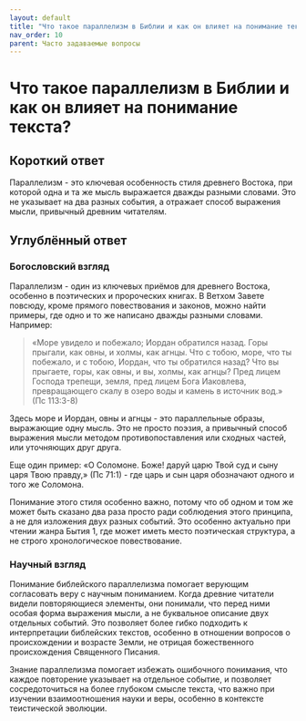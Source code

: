 ```yaml
---
layout: default
title: "Что такое параллелизм в Библии и как он влияет на понимание текста?"
nav_order: 10
parent: Часто задаваемые вопросы
---
```


# Что такое параллелизм в Библии и как он влияет на понимание текста?

## Короткий ответ

Параллелизм - это ключевая особенность стиля древнего Востока, при которой одна и та же мысль выражается дважды разными словами. Это не указывает на два разных события, а отражает способ выражения мысли, привычный древним читателям.

## Углублённый ответ

### Богословский взгляд

Параллелизм - один из ключевых приёмов для древнего Востока, особенно в поэтических и пророческих книгах. В Ветхом Завете повсюду, кроме прямого повествования и законов, можно найти примеры, где одно и то же написано дважды разными словами. Например:

> «Море увидело и побежало; Иордан обратился назад. Горы прыгали, как овны, и холмы, как агнцы. Что с тобою, море, что ты побежало, и с тобою, Иордан, что ты обратился назад? Что вы прыгаете, горы, как овны, и вы, холмы, как агнцы? Пред лицем Господа трепещи, земля, пред лицем Бога Иаковлева, превращающего скалу в озеро воды и камень в источник вод.» (Пс 113:3-8)

Здесь море и Иордан, овны и агнцы - это параллельные образы, выражающие одну мысль. Это не просто поэзия, а привычный способ выражения мысли методом противопоставления или сходных частей, или уточняющих друг друга.

Еще один пример: «О Соломоне. Боже! даруй царю Твой суд и сыну царя Твою правду,» (Пс 71:1) - где царь и сын царя обозначают одного и того же Соломона.

Понимание этого стиля особенно важно, потому что об одном и том же может быть сказано два раза просто ради соблюдения этого принципа, а не для изложения двух разных событий. Это особенно актуально при чтении жанра Бытия 1, где может иметь место поэтическая структура, а не строго хронологическое повествование.

### Научный взгляд

Понимание библейского параллелизма помогает верующим согласовать веру с научным пониманием. Когда древние читатели видели повторяющиеся элементы, они понимали, что перед ними особая форма выражения мысли, а не буквальное описание двух отдельных событий. Это позволяет более гибко подходить к интерпретации библейских текстов, особенно в отношении вопросов о происхождении и возрасте Земли, не отрицая божественного происхождения Священного Писания.

Знание параллелизма помогает избежать ошибочного понимания, что каждое повторение указывает на отдельное событие, и позволяет сосредоточиться на более глубоком смысле текста, что важно при изучении взаимоотношения науки и веры, особенно в контексте теистической эволюции.